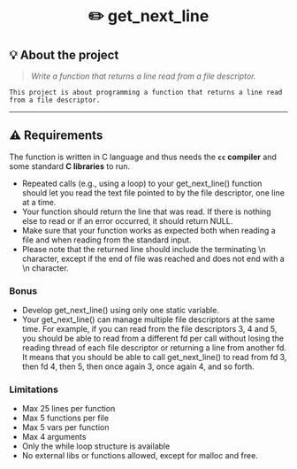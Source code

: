 <h1 align="center">
	✏️ get_next_line
</h1>

## 💡 About the project

> _Write a function that returns a line read from a file descriptor._

	This project is about programming a function that returns a line read from a file descriptor.

---

## ⚠️ Requirements

The function is written in C language and thus needs the **`cc` compiler** and some standard **C libraries** to run.

* Repeated calls (e.g., using a loop) to your get_next_line() function should let
you read the text file pointed to by the file descriptor, one line at a time.
* Your function should return the line that was read.
If there is nothing else to read or if an error occurred, it should return NULL.
* Make sure that your function works as expected both when reading a file and when
reading from the standard input.
* Please note that the returned line should include the terminating \n character,
except if the end of file was reached and does not end with a \n character.

### Bonus

* Develop get_next_line() using only one static variable.
* Your get_next_line() can manage multiple file descriptors at the same time.
For example, if you can read from the file descriptors 3, 4 and 5, you should be
able to read from a different fd per call without losing the reading thread of each
file descriptor or returning a line from another fd.
It means that you should be able to call get_next_line() to read from fd 3, then
fd 4, then 5, then once again 3, once again 4, and so forth.

### Limitations

* Max 25 lines per function
* Max 5 functions per file
* Max 5 vars per function
* Max 4 arguments
* Only the while loop structure is available
* No external libs or functions allowed, except for malloc and free.
